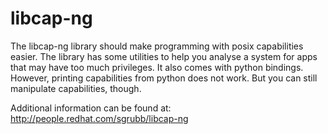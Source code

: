 # libcap-ng
The libcap-ng library should make programming with posix capabilities
easier. The library has some utilities to help you analyse a system
for apps that may have too much privileges. It also comes with python
bindings. However, printing capabilities from python does not work. But
you can still manipulate capabilities, though.

Additional information can be found at:
	http://people.redhat.com/sgrubb/libcap-ng
